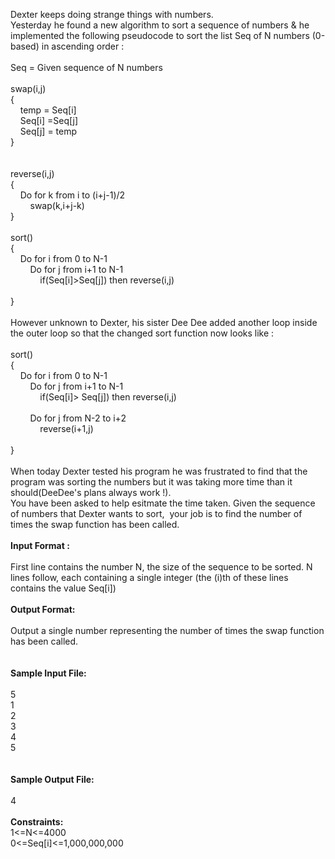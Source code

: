 <p>Dexter keeps doing strange things with numbers.<br>Yesterday he found a new algorithm to sort a sequence of numbers &amp; he implemented the following pseudocode to sort the list Seq of N numbers (0-based) in ascending order :<br><br>Seq = Given sequence of N numbers<br><br>swap(i,j)<br>{<br>&nbsp;&nbsp; &nbsp;temp = Seq[i]<br>&nbsp;&nbsp; &nbsp;Seq[i] =Seq[j]<br>&nbsp;&nbsp; &nbsp;Seq[j] = temp<br>}<br><br><br>reverse(i,j)<br>{<br>&nbsp;&nbsp; &nbsp;Do for k from i to (i+j-1)/2<br>&nbsp;&nbsp; &nbsp;&nbsp;&nbsp; &nbsp;swap(k,i+j-k)<br>}<br><br>sort()<br>{<br>&nbsp;&nbsp; &nbsp;Do for i from 0 to N-1<br>&nbsp;&nbsp; &nbsp;&nbsp;&nbsp; &nbsp;Do for j from i+1 to N-1&nbsp;&nbsp; &nbsp;<br>&nbsp;&nbsp; &nbsp;&nbsp;&nbsp; &nbsp;&nbsp;&nbsp; &nbsp;if(Seq[i]&gt;Seq[j]) then reverse(i,j)<br>&nbsp;&nbsp; &nbsp;<br>}<br><br>However unknown to Dexter, his sister Dee Dee added another loop inside the outer loop so that the changed sort function now looks like :<br><br>sort()<br>{<br>&nbsp;&nbsp; &nbsp;Do for i from 0 to N-1&nbsp;&nbsp; &nbsp;<br>&nbsp;&nbsp; &nbsp;&nbsp;&nbsp; &nbsp;Do for j from i+1 to N-1&nbsp;&nbsp; &nbsp;<br>&nbsp;&nbsp; &nbsp;&nbsp;&nbsp; &nbsp;&nbsp;&nbsp; &nbsp;if(Seq[i]&gt; Seq[j]) then reverse(i,j)<br>&nbsp;&nbsp; &nbsp;&nbsp;&nbsp; &nbsp;<br>&nbsp;&nbsp; &nbsp;&nbsp;&nbsp; &nbsp;Do for j from N-2 to i+2&nbsp;&nbsp; &nbsp;<br>&nbsp;&nbsp; &nbsp;&nbsp;&nbsp; &nbsp;&nbsp;&nbsp; &nbsp;reverse(i+1,j)<br><br>}<br><br>When today Dexter tested his program he was frustrated to find that the program was sorting the numbers but it was taking more time than it should(DeeDee's plans always work !).<br>You have been asked to help esitmate the time taken. Given the sequence of numbers that Dexter wants to sort,&nbsp; your job is to find the number of times the swap function has been called.<br><br><strong>Input Format :</strong><br><br>First line contains the number N, the size of the sequence to be sorted. N lines follow, each containing a single integer (the (i)th of these lines contains the value Seq[i])<br><br><strong>Output Format:</strong><br><br>Output a single number representing the number of times the swap function has been called. <br><br><br><strong>Sample Input File:</strong><br><br>5<br>1<br>2<br>3<br>4<br>5<br><br><br><strong>Sample Output File:</strong><br><br>4<br><br><strong>Constraints:</strong><br>1&lt;=N&lt;=4000<br>0&lt;=Seq[i]&lt;=1,000,000,000</p>
<p>&nbsp;</p>